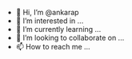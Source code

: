 - 👋 Hi, I’m @ankarap
- 👀 I’m interested in ...
- 🌱 I’m currently learning ...
- 💞️ I’m looking to collaborate on ...
- 📫 How to reach me ...

<!---
ankarap/ankarap is a ✨ special ✨ repository because its `README.md` (this file) appears on your GitHub profile.
You can click the Preview link to take a look at your changes.
--->
